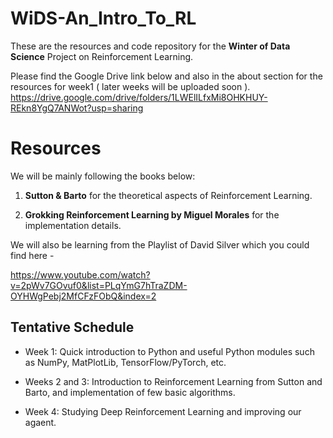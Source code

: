# WiDS-An_Intro_To_RL

These are the resources and code repository for the **Winter of Data Science** Project on Reinforcement Learning.

Please find the Google Drive link below and also in the about section for the resources for week1 ( later weeks will be uploaded soon ).
https://drive.google.com/drive/folders/1LWElILfxMi8OHKHUY-REkn8YgQ7ANWot?usp=sharing

# Resources

We will be mainly following the books below:

1. **Sutton & Barto** for the theoretical aspects of Reinforcement Learning. 

2. **Grokking Reinforcement Learning by Miguel Morales** for the implementation details.

We will also be learning from the Playlist of David Silver which you could find here - 

https://www.youtube.com/watch?v=2pWv7GOvuf0&list=PLqYmG7hTraZDM-OYHWgPebj2MfCFzFObQ&index=2


## Tentative Schedule

- Week 1:
Quick introduction to Python and useful Python modules such as NumPy, MatPlotLib, TensorFlow/PyTorch, etc.

- Weeks 2 and 3:
Introduction to Reinforcement Learning from Sutton and Barto, and implementation of few basic algorithms.

- Week 4:
Studying Deep Reinforcement Learning and improving our agaent.

